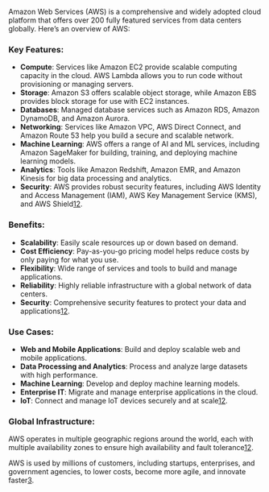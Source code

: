 Amazon Web Services (AWS) is a comprehensive and widely adopted cloud platform that offers over 200 fully featured services from data centers globally. Here’s an overview of AWS:

### **Key Features:**
- **Compute**: Services like Amazon EC2 provide scalable computing capacity in the cloud. AWS Lambda allows you to run code without provisioning or managing servers.
- **Storage**: Amazon S3 offers scalable object storage, while Amazon EBS provides block storage for use with EC2 instances.
- **Databases**: Managed database services such as Amazon RDS, Amazon DynamoDB, and Amazon Aurora.
- **Networking**: Services like Amazon VPC, AWS Direct Connect, and Amazon Route 53 help you build a secure and scalable network.
- **Machine Learning**: AWS offers a range of AI and ML services, including Amazon SageMaker for building, training, and deploying machine learning models.
- **Analytics**: Tools like Amazon Redshift, Amazon EMR, and Amazon Kinesis for big data processing and analytics.
- **Security**: AWS provides robust security features, including AWS Identity and Access Management (IAM), AWS Key Management Service (KMS), and AWS Shield[1](https://docs.aws.amazon.com/whitepapers/latest/aws-overview/introduction.html)[2](https://docs.aws.amazon.com/whitepapers/latest/aws-overview/aws-overview.pdf).

### **Benefits:**
- **Scalability**: Easily scale resources up or down based on demand.
- **Cost Efficiency**: Pay-as-you-go pricing model helps reduce costs by only paying for what you use.
- **Flexibility**: Wide range of services and tools to build and manage applications.
- **Reliability**: Highly reliable infrastructure with a global network of data centers.
- **Security**: Comprehensive security features to protect your data and applications[1](https://docs.aws.amazon.com/whitepapers/latest/aws-overview/introduction.html)[2](https://docs.aws.amazon.com/whitepapers/latest/aws-overview/aws-overview.pdf).

### **Use Cases:**
- **Web and Mobile Applications**: Build and deploy scalable web and mobile applications.
- **Data Processing and Analytics**: Process and analyze large datasets with high performance.
- **Machine Learning**: Develop and deploy machine learning models.
- **Enterprise IT**: Migrate and manage enterprise applications in the cloud.
- **IoT**: Connect and manage IoT devices securely and at scale[1](https://docs.aws.amazon.com/whitepapers/latest/aws-overview/introduction.html)[2](https://docs.aws.amazon.com/whitepapers/latest/aws-overview/aws-overview.pdf).

### **Global Infrastructure:**
AWS operates in multiple geographic regions around the world, each with multiple availability zones to ensure high availability and fault tolerance[1](https://docs.aws.amazon.com/whitepapers/latest/aws-overview/introduction.html)[2](https://docs.aws.amazon.com/whitepapers/latest/aws-overview/aws-overview.pdf).

AWS is used by millions of customers, including startups, enterprises, and government agencies, to lower costs, become more agile, and innovate faster[3](https://aws.amazon.com/what-is-aws/).
